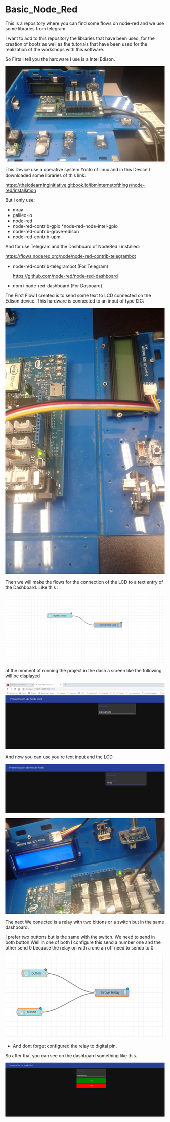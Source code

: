 # Basic_Node_Red
This is a repository where you can find some flows on node-red and we use some libraries from telegram. 

I want to add to this repository the libraries that have been used, 
for the creation of boots as well as the tutorials that have been used 
for the realization of the workshops with this software. 

So Firts I tell you the hardware I use is a Intel Edison.

![Alt text](Edison.jpeg "imagen Edison")
 
 


This Device use a operative system Yocto of linux and in this Device I downloaded some libraries of this link: 

https://theiotlearninginitiative.gitbook.io/ibminternetofthings/node-red/installation

But I only use: 
* mraa
* galileo-io
* node-red
* node-red-contrib-gpio
*node-red-node-intel-gpio
* node-red-contrib-grove-edison
* node-red-contrib-upm

And for use Telegram and the Dashboard of NodeRed I installed: 

  https://flows.nodered.org/node/node-red-contrib-telegrambot
* node-red-contrib-telegrambot (For Telegram)

  https://github.com/node-red/node-red-dashboard
* npm i node-red-dashboard (For Dasboard)



The First Flow I created is to send some text to LCD connected on the Edison device. This hardware is connected to an input of type 
I2C: 

![Alt text](LCD.jpeg "imagen de conexion")


Then we will make the flows for the connection of the LCD to a text entry of the Dashboard. 
Like this : 


![Alt text](FirstFlow.PNG "imagen de flujo")



at the moment of running the project in the dash a screen like the following will be displayed


![Alt text](ResultOne.PNG "imagen de resultado") 	


And now you can use you're text input and the LCD 

![Alt text](ResultTwo.PNG "imagen de resultado") 


![Alt text](LCD2.jpeg "imagen de conexion")


  
The next We conected is a relay with two bittons or a switch but in the same dashboard. 


I prefer two buttons but is the same with the switch. 
We need to send in both button 
Well in one of both I configure this send a number one and the other send 0 because the relay on with a one an off need to sendo to 0 


![Alt text](FlowRelay.PNG "imagen de resultado") 



* And dont forget configured the relay to digital pin. 

So after that you can see on the dashboard something like this.




![Alt text](On.PNG "imagen de relevador")







